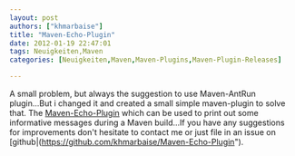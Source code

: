 ```yaml
---
layout: post
authors: ["khmarbaise"]
title: "Maven-Echo-Plugin"
date: 2012-01-19 22:47:01
tags: Neuigkeiten,Maven
categories: [Neuigkeiten,Maven,Maven-Plugins,Maven-Plugin-Releases]

---
```

A small problem, but always the suggestion to use Maven-AntRun plugin...But i changed it and created a small simple 
maven-plugin to solve that. The [Maven-Echo-Plugin](http://khmarbaise.github.io/Maven-Echo-Plugin/) which can be used 
to print out some informative messages during a Maven build...If you have any suggestions for improvements 
don't hesitate to contact me or just file in an issue on [github|(https://github.com/khmarbaise/Maven-Echo-Plugin").
